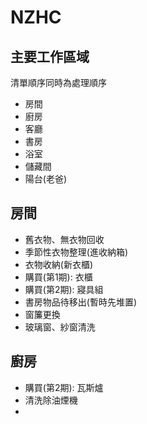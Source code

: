 # NZHC

## 主要工作區域

清單順序同時為處理順序
- 房間
- 廚房
- 客廳
- 書房
- 浴室
- 儲藏間
- 陽台(老爸)

## 房間

- 舊衣物、無衣物回收
- 季節性衣物整理(進收納箱)
- 衣物收納(新衣櫃)
- 購買(第1期): 衣櫃
- 購買(第2期): 寢具組
- 書房物品待移出(暫時先堆置)
- 窗簾更換
- 玻璃窗、紗窗清洗

## 廚房


- 購買(第2期): 瓦斯爐
- 清洗除油煙機
- 
